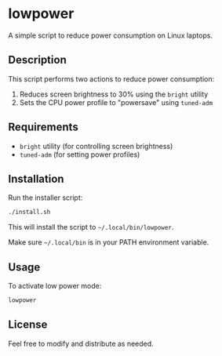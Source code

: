# lowpower

A simple script to reduce power consumption on Linux laptops.

## Description

This script performs two actions to reduce power consumption:

1. Reduces screen brightness to 30% using the `bright` utility
2. Sets the CPU power profile to "powersave" using `tuned-adm`

## Requirements

- `bright` utility (for controlling screen brightness)
- `tuned-adm` (for setting power profiles)

## Installation

Run the installer script:

```bash
./install.sh
```

This will install the script to `~/.local/bin/lowpower`.

Make sure `~/.local/bin` is in your PATH environment variable.

## Usage

To activate low power mode:

```bash
lowpower
```

## License

Feel free to modify and distribute as needed.